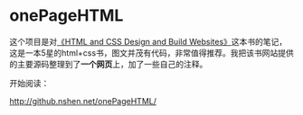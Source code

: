 onePageHTML
===========


这个项目是对[《HTML and CSS Design and Build Websites》](http://www.htmlandcssbook.com/)这本书的笔记，这是一本5星的html+css书，图文并茂有代码，非常值得推荐。我把该书网站提供的主要源码整理到了**一个网页**上，加了一些自己的注释。

开始阅读：

http://github.nshen.net/onePageHTML/
